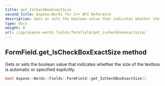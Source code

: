 ```yaml
---
title: get_IsCheckBoxExactSize
second_title: Aspose.Words for C++ API Reference
description: Gets or sets the boolean value that indicates whether the size of the textbox is automatic or specified explicitly. 
type: docs
weight: 0
url: /cpp/aspose.words.fields/formfield/get_ischeckboxexactsize/
---
```

## FormField.get_IsCheckBoxExactSize method


Gets or sets the boolean value that indicates whether the size of the textbox is automatic or specified explicitly.

```cpp
bool Aspose::Words::Fields::FormField::get_IsCheckBoxExactSize()
```

